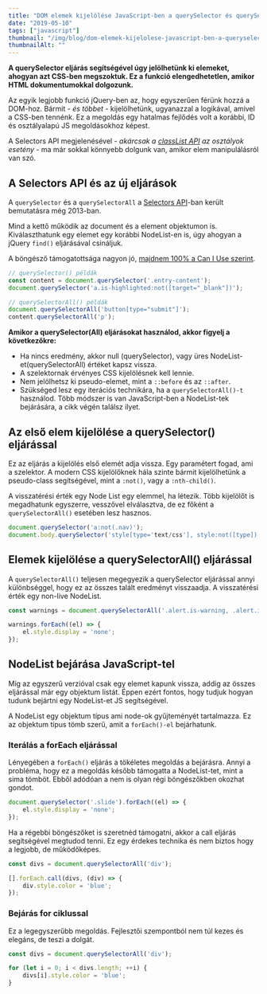 ```yaml
---
title: "DOM elemek kijelölése JavaScript-ben a querySelector és querySelectorAll segítségével"
date: "2019-05-10"
tags: ["javascript"]
thumbnail: "/img/blog/dom-elemek-kijelolese-javascript-ben-a-queryselector-es-queryselectorall-segitsegevel.jpg"
thumbnailAlt: ""
---
```


**A querySelector eljárás segítségével úgy jelölhetünk ki elemeket, ahogyan azt CSS-ben megszoktuk. Ez a funkció elengedhetetlen, amikor HTML dokumentumokkal dolgozunk.**

Az egyik legjobb funkció jQuery-ben az, hogy egyszerűen férünk hozzá a DOM-hoz. Bármit - _és többet_ - kijelölhetünk, ugyanazzal a logikával, amivel a CSS-ben tennénk. Ez a megoldás egy hatalmas fejlődés volt a korábbi, ID és osztályalapú JS megoldásokhoz képest.

A Selectors API megjelenésével - _akárcsak a [classList API](https://conedevelopment.com/hu/html-osztalyok-kezelese-classlist-tel-javascript-ben/) az osztályok esetény_ - ma már sokkal könnyebb dolgunk van, amikor elem manipulálásról van szó.

## A Selectors API és az új eljárások

A `querySelector` és a `querySelectorAll` a [Selectors API](https://www.w3.org/TR/selectors-api/)\-ban került bemutatásra még 2013-ban.

Mind a kettő működik az document és a element objektumon is. Kiválaszthatunk egy elemet egy korábbi NodeList-en is, úgy ahogyan a jQuery `find()` eljárásával csináljuk.

A böngésző támogatottsága nagyon jó, [majdnem 100% a Can I Use szerint](https://caniuse.com/#search=querySelector).

```js
// querySelector() példák
const content = document.querySelector('.entry-content');
document.querySelector('a.is-highlighted:not([target="_blank"])');

// querySelectorAll() példák
document.querySelectorAll('button[type="submit"]');
content.querySelectorAll('p');
```

**Amikor a querySelector(All) eljárásokat használod, akkor figyelj a következőkre:**

- Ha nincs eredmény, akkor null (querySelector), vagy üres NodeList-et(querySelectorAll) értéket kapsz vissza.
- A szelektornak érvényes CSS kijelölésnek kell lennie.
- Nem jelölhetsz ki pseudo-elemet, mint a `::before` és az `::after`.
- Szükséged lesz egy iterációs technikára, ha a `querySelectorAll()-t` használod. Több módszer is van JavaScript-ben a NodeList-tek bejárására, a cikk végén találsz ilyet.

## Az első elem kijelölése a querySelector() eljárással

Ez az eljárás a kijelölés első elemét adja vissza. Egy paramétert fogad, ami a szelektor. A modern CSS kijelölőknek hála szinte bármit kijelölhetünk a pseudo-class segítségével, mint a `:not()`, vagy a `:nth-child()`.

A visszatérési érték egy Node List egy elemmel, ha létezik. Több kijelölőt is megadhatunk egyszerre, vesszővel elválasztva, de ez főként a `querySelectorAll()` esetében lesz hasznos.

```js
document.querySelector('a:not(.nav)');
document.body.querySelector('style[type='text/css'], style:not([type])');
```

## Elemek kijelölése a querySelectorAll() eljárással

A `querySelectorAll()` teljesen megegyezik a querySelector eljárással annyi különbséggel, hogy ez az összes talált eredményt visszaadja. A visszatérési érték egy non-live NodeList.

```js
const warnings = document.querySelectorAll('.alert.is-warning, .alert.is-error');

warnings.forEach((el) => {
    el.style.display = 'none';
});
```

## NodeList bejárása JavaScript-tel

Míg az egyszerű verzióval csak egy elemet kapunk vissza, addig az összes eljárással már egy objektum listát. Éppen ezért fontos, hogy tudjuk hogyan tudunk bejártni egy NodeList-et JS segítségével.

A NodeList egy objektum típus ami node-ok gyűjteményét tartalmazza. Ez az objektum típus tömb szerű, amit a `forEach()-el` bejárhatunk.

### Iterálás a forEach eljárással

Lényegében a `forEach()` eljárás a tökéletes megoldás a bejárásra. Annyi a probléma, hogy ez a megoldás később támogatta a NodeList-tet, mint a sima tömböt. Ebből adódóan a nem is olyan régi böngészőkben okozhat gondot.

```js
document.querySelector('.slide').forEach((el) => {
    el.style.display = 'none';
});
```

Ha a régebbi böngészőket is szeretnéd támogatni, akkor a call eljárás segítségével megtudod tenni. Ez egy érdekes technika és nem biztos hogy a legjobb, de működőképes.

```js
const divs = document.querySelectorAll('div');

[].forEach.call(divs, (div) => {
    div.style.color = 'blue';
});
```

### Bejárás for ciklussal

Ez a legegyszerűbb megoldás. Fejlesztői szempontból nem túl kezes és elegáns, de teszi a dolgát.

```js
const divs = document.querySelectorAll('div');

for (let i = 0; i < divs.length; ++i) {
    divs[i].style.color = 'blue';
}
```

